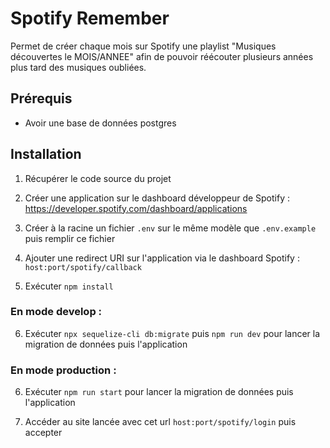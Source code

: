 # Spotify Remember

Permet de créer chaque mois sur Spotify une playlist "Musiques découvertes le MOIS/ANNEE" afin de pouvoir réécouter plusieurs années plus tard des musiques oubliées.



## Prérequis

- Avoir une base de données postgres



## Installation

1. Récupérer le code source du projet

2. Créer une application sur le dashboard développeur de Spotify : https://developer.spotify.com/dashboard/applications

3. Créer à la racine un fichier `.env` sur le même modèle que `.env.example` puis remplir ce fichier

4. Ajouter une redirect URI sur l'application via le dashboard Spotify : `host:port/spotify/callback`

5. Exécuter `npm install`

   

### En mode develop :

6. Exécuter `npx sequelize-cli db:migrate` puis `npm run dev` pour lancer la migration de données puis l'application

### En mode production :

6. Exécuter `npm run start` pour lancer la migration de données puis l'application



7. Accéder au site lancée avec cet url `host:port/spotify/login` puis accepter
